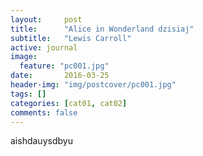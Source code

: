 ```yaml
---
layout:     post
title:      "Alice in Wonderland dzisiaj"
subtitle:   "Lewis Carroll"
active: journal
image:
  feature: "pc001.jpg"
date:       2016-03-25
header-img: "img/postcover/pc001.jpg"
tags: []
categories: [cat01, cat02]
comments: false
---
```


aishdauysdbyu